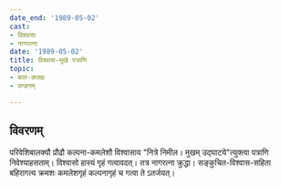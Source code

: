 ```yaml
---
date_end: '1989-05-02'
cast:
- विश्वासः
- नागरत्ना
date: '1989-05-02'
title: विश्वास-मुखे पत्राणि
topic:
- बाल-कलहः
- दण्डनम्

---
```


## विवरणम्
परिवेशिबालक्यौ प्रौढौ कल्पना-कमलेशौ विश्वासाय "नित्रे निमील। मुखम् उद्घाटये"त्युक्त्वा पत्राणि निवेश्याहसताम्। विश्वासो हास्यं गृहं गत्वावदत्। तत्र नागरत्ना क्रुद्धा। 
सङ्कुचित-विश्वास-सहिता बहिरागत्य क्रमशः कमलेशगृहं कल्पनागृहं च गत्वा ते ऽतर्जयत्।

